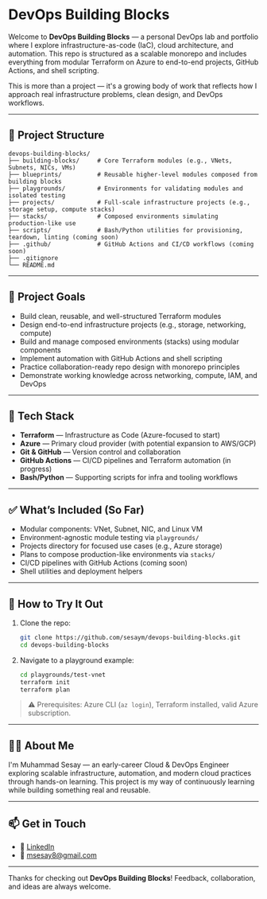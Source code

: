 # DevOps Building Blocks

Welcome to **DevOps Building Blocks** — a personal DevOps lab and portfolio where I explore infrastructure-as-code (IaC), cloud architecture, and automation. This repo is structured as a scalable monorepo and includes everything from modular Terraform on Azure to end-to-end projects, GitHub Actions, and shell scripting.

This is more than a project — it's a growing body of work that reflects how I approach real infrastructure problems, clean design, and DevOps workflows.

---

## 📁 Project Structure

```
devops-building-blocks/
├── building-blocks/     # Core Terraform modules (e.g., VNets, Subnets, NICs, VMs)
├── blueprints/          # Reusable higher-level modules composed from building blocks
├── playgrounds/         # Environments for validating modules and isolated testing
├── projects/            # Full-scale infrastructure projects (e.g., storage setup, compute stacks)
├── stacks/              # Composed environments simulating production-like use
├── scripts/             # Bash/Python utilities for provisioning, teardown, linting (coming soon)
├── .github/             # GitHub Actions and CI/CD workflows (coming soon)
├── .gitignore
└── README.md
```

---

## 🎯 Project Goals

- Build clean, reusable, and well-structured Terraform modules
- Design end-to-end infrastructure projects (e.g., storage, networking, compute)
- Build and manage composed environments (stacks) using modular components
- Implement automation with GitHub Actions and shell scripting
- Practice collaboration-ready repo design with monorepo principles
- Demonstrate working knowledge across networking, compute, IAM, and DevOps

---

## 🧰 Tech Stack

- **Terraform** — Infrastructure as Code (Azure-focused to start)
- **Azure** — Primary cloud provider (with potential expansion to AWS/GCP)
- **Git & GitHub** — Version control and collaboration
- **GitHub Actions** — CI/CD pipelines and Terraform automation (in progress)
- **Bash/Python** — Supporting scripts for infra and tooling workflows

---

## ✅ What’s Included (So Far)

- Modular components: VNet, Subnet, NIC, and Linux VM
- Environment-agnostic module testing via `playgrounds/`
- Projects directory for focused use cases (e.g., Azure storage)
- Plans to compose production-like environments via `stacks/`
- CI/CD pipelines with GitHub Actions (coming soon)
- Shell utilities and deployment helpers

---

## 🚀 How to Try It Out

1. Clone the repo:

   ```bash
   git clone https://github.com/sesaym/devops-building-blocks.git
   cd devops-building-blocks
   ```

2. Navigate to a playground example:

   ```bash
   cd playgrounds/test-vnet
   terraform init
   terraform plan
   ```

> ⚠️ Prerequisites: Azure CLI (`az login`), Terraform installed, valid Azure subscription.

---

## 🙋‍♂️ About Me

I'm Muhammad Sesay — an early-career Cloud & DevOps Engineer exploring scalable infrastructure, automation, and modern cloud practices through hands-on learning. This project is my way of continuously learning while building something real and reusable.

---

## 📫 Get in Touch

- 💼 [LinkedIn](https://www.linkedin.com/in/muhammadsesay/)
- 📧 msesay8@gmail.com

---

Thanks for checking out **DevOps Building Blocks**! Feedback, collaboration, and ideas are always welcome.
